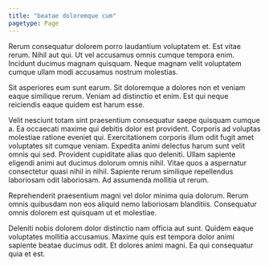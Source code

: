 ```yaml
---
title: "beatae doloremque cum"
pagetype: Page
---
```

Rerum consequatur dolorem porro laudantium voluptatem et. Est vitae rerum. Nihil aut qui. Ut vel accusamus omnis cumque tempora enim. Incidunt ducimus magnam quisquam. Neque magnam velit voluptatem cumque ullam modi accusamus nostrum molestias.

Sit asperiores eum sunt earum. Sit doloremque a dolores non et veniam eaque similique rerum. Veniam ad distinctio et enim. Est qui neque reiciendis eaque quidem est harum esse.

Velit nesciunt totam sint praesentium consequatur saepe quisquam cumque a. Ea occaecati maxime qui debitis dolor est provident. Corporis ad voluptas molestiae ratione eveniet qui. Exercitationem corporis illum odit fugit amet voluptates sit cumque veniam. Expedita animi delectus harum sunt velit omnis qui sed. Provident cupiditate alias quo deleniti.
Ullam sapiente eligendi animi aut ducimus dolorum omnis nihil. Vitae quos a aspernatur consectetur quasi nihil in nihil. Sapiente rerum similique repellendus laboriosam odit laboriosam. Ad assumenda mollitia ut rerum.

Reprehenderit praesentium magni vel dolor minima quia dolorum. Rerum omnis quibusdam non eos aliquid nemo laboriosam blanditiis. Consequatur omnis dolorem est quisquam ut et molestiae.

Deleniti nobis dolorem dolor distinctio nam officia aut sunt. Quidem eaque voluptates mollitia accusamus. Maxime quis est tempora dolor animi sapiente beatae ducimus odit. Et dolores animi magni. Ea qui consequatur quia et est.
